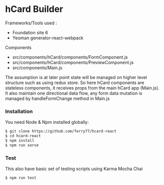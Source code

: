 # hCard Builder

Frameworks/Tools used :
  - Foundation site 6 
  - Yeoman generator-react-webpack

Components
  - src/components/hCard/components/FormComponent.js
  - src/components/hCard/components/PreviewComponent.js
  - src/components/Main.js

The assumption is at later point state will be managed on higher level structure such as using redux store.
So here hCard components are stateless components, it receives props from the main hCard app (Main.js). 
It also maintain one directional data flow, any form data mutation is managed by handleFormChange method in Main.js

### Installation

You need Node & Npm installed globally:

```sh
$ git clone https://github.com/ferry77/hcard-react
$ cd hcard-react
$ npm install
$ npm run serve
```

### Test

This also have basic set of testing scripts using Karma Mocha Chai
```sh
$ npm run test
```
